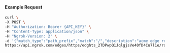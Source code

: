 <!-- Code generated for API Clients. DO NOT EDIT. -->
#### Example Request
```bash
curl \
-X POST \
-H "Authorization: Bearer {API_KEY}" \
-H "Content-Type: application/json" \
-H "Ngrok-Version: 2" \
-d '{"match_type":"path_prefix","match":"/","description":"acme edge route","metadata":"{\"environment\": \"staging\"}"}' \
https://api.ngrok.com/edges/https/edghts_2TDPwpQ1JqlgjsVe40fD4Cu7l1e/routes
